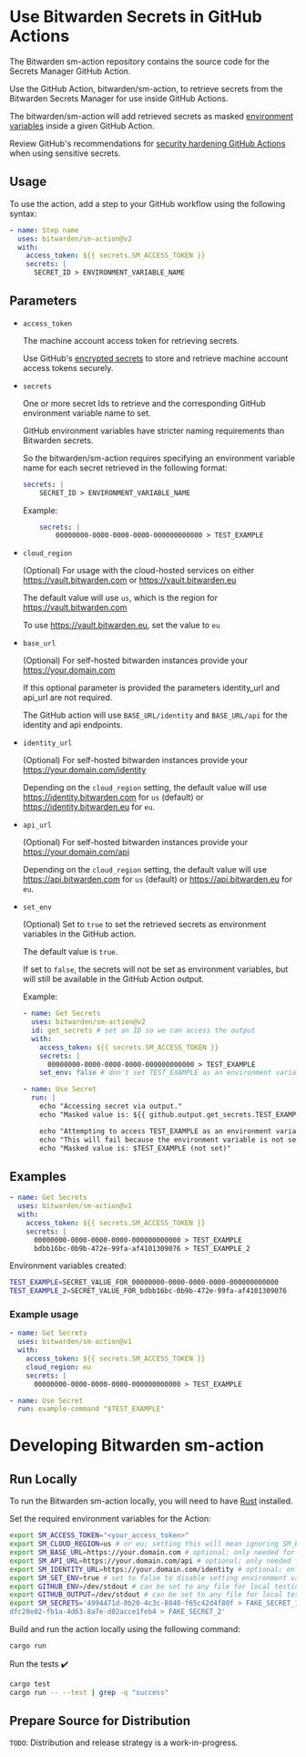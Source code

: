 # Use Bitwarden Secrets in GitHub Actions

The Bitwarden sm-action repository contains the source code for the Secrets Manager GitHub Action.

Use the GitHub Action, bitwarden/sm-action, to retrieve secrets from the Bitwarden Secrets Manager for use inside GitHub Actions.

The bitwarden/sm-action will add retrieved secrets as masked [environment variables](https://docs.github.com/en/actions/learn-github-actions/environment-variables) inside a given GitHub Action.

Review GitHub's recommendations for [security hardening GitHub Actions](https://docs.github.com/en/actions/security-guides/security-hardening-for-github-actions) when using sensitive secrets.

## Usage

To use the action, add a step to your GitHub workflow using the following syntax:

```yaml
- name: Step name
  uses: bitwarden/sm-action@v2
  with:
    access_token: ${{ secrets.SM_ACCESS_TOKEN }}
    secrets: |
      SECRET_ID > ENVIRONMENT_VARIABLE_NAME
```

## Parameters

- `access_token`

  The machine account access token for retrieving secrets.

  Use GitHub's [encrypted secrets](https://docs.github.com/en/actions/security-guides/encrypted-secrets) to store and retrieve machine account access tokens securely.

- `secrets`

  One or more secret Ids to retrieve and the corresponding GitHub environment variable name to set.

  GitHub environment variables have stricter naming requirements than Bitwarden secrets.

  So the bitwarden/sm-action requires specifying an environment variable name for each secret retrieved in the following format:

  ```yaml
  secrets: |
      SECRET_ID > ENVIRONMENT_VARIABLE_NAME
  ```

  Example:

  ```yaml
      secrets: |
          00000000-0000-0000-0000-000000000000 > TEST_EXAMPLE
  ```

- `cloud_region`

  (Optional) For usage with the cloud-hosted services on either https://vault.bitwarden.com or https://vault.bitwarden.eu

  The default value will use `us`, which is the region for https://vault.bitwarden.com

  To use https://vault.bitwarden.eu, set the value to `eu`

- `base_url`

  (Optional) For self-hosted bitwarden instances provide your https://your.domain.com

  If this optional parameter is provided the parameters identity_url and api_url are not required.

  The GitHub action will use `BASE_URL/identity` and `BASE_URL/api` for the identity and api endpoints.

- `identity_url`

  (Optional) For self-hosted bitwarden instances provide your https://your.domain.com/identity

  Depending on the `cloud_region` setting, the default value will use https://identity.bitwarden.com for `us` (default) or https://identity.bitwarden.eu for `eu`.

- `api_url`

  (Optional) For self-hosted bitwarden instances provide your https://your.domain.com/api

  Depending on the `cloud_region` setting, the default value will use https://api.bitwarden.com for `us` (default) or https://api.bitwarden.eu for `eu`.

- `set_env`

  (Optional) Set to `true` to set the retrieved secrets as environment variables in the GitHub action.

  The default value is `true`.

  If set to `false`, the secrets will not be set as environment variables, but will still be available in the GitHub Action output.

  Example:

  ```yaml
  - name: Get Secrets
    uses: bitwarden/sm-action@v2
    id: get_secrets # set an ID so we can access the output
    with:
      access_token: ${{ secrets.SM_ACCESS_TOKEN }}
      secrets: |
        00000000-0000-0000-0000-000000000000 > TEST_EXAMPLE
      set_env: false # don't set TEST_EXAMPLE as an environment variable

  - name: Use Secret
    run: |
      echo "Accessing secret via output."
      echo "Masked value is: ${{ github.output.get_secrets.TEST_EXAMPLE }}"

      echo "Attempting to access TEST_EXAMPLE as an environment variable."
      echo "This will fail because the environment variable is not set."
      echo "Masked value is: $TEST_EXAMPLE (not set)"
  ```

## Examples

```yaml
- name: Get Secrets
  uses: bitwarden/sm-action@v1
  with:
    access_token: ${{ secrets.SM_ACCESS_TOKEN }}
    secrets: |
      00000000-0000-0000-0000-000000000000 > TEST_EXAMPLE
      bdbb16bc-0b9b-472e-99fa-af4101309076 > TEST_EXAMPLE_2
```

Environment variables created:

```sh
TEST_EXAMPLE=SECRET_VALUE_FOR_00000000-0000-0000-0000-000000000000
TEST_EXAMPLE_2=SECRET_VALUE_FOR_bdbb16bc-0b9b-472e-99fa-af4101309076
```

### Example usage

```yaml
- name: Get Secrets
  uses: bitwarden/sm-action@v1
  with:
    access_token: ${{ secrets.SM_ACCESS_TOKEN }}
    cloud_region: eu
    secrets: |
      00000000-0000-0000-0000-000000000000 > TEST_EXAMPLE

- name: Use Secret
  run: example-command "$TEST_EXAMPLE"
```

# Developing Bitwarden sm-action

## Run Locally

To run the Bitwarden sm-action locally, you will need to have [Rust](https://www.rust-lang.org/tools/install) installed.

Set the required environment variables for the Action:

```bash
export SM_ACCESS_TOKEN="<your_access_token>"
export SM_CLOUD_REGION=us # or eu; setting this will mean ignoring SM_BASE_URL, SM_API_URL, and SM_IDENTITY_URL
export SM_BASE_URL=https://your.domain.com # optional; only needed for self-hosted
export SM_API_URL=https://your.domain.com/api # optional; only needed for self-hosted; ignored if SM_BASE_URL is set
export SM_IDENTITY_URL=https://your.domain.com/identity # optional; only needed for self-hosted; ignored if SM_BASE_URL is set
export SM_SET_ENV=true # set to false to disable setting environment variables and only use ${{ github.output }}
export GITHUB_ENV=/dev/stdout # can be set to any file for local testing
export GITHUB_OUTPUT=/dev/stdout # can be set to any file for local testing
export SM_SECRETS='4994471d-0b20-4c3c-8040-f65c42d4f80f > FAKE_SECRET_1
dfc20e02-fb1a-4d63-8a7e-d02acce1feb4 > FAKE_SECRET_2'
```

Build and run the action locally using the following command:

```bash
cargo run
```

Run the tests :heavy_check_mark:

```bash
cargo test
cargo run -- --test | grep -q "success"
```

## Prepare Source for Distribution

`TODO`: Distribution and release strategy is a work-in-progress.
